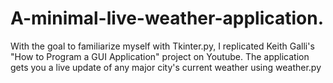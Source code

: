 # A-minimal-live-weather-application.
With the goal to familiarize myself with Tkinter.py, I replicated Keith Galli's "How to Program a GUI Application" project on Youtube. The application gets you a live update of any major city's current weather using weather.py
